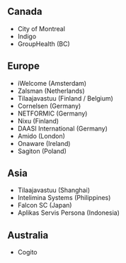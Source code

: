 ## Canada

- City of Montreal
- Indigo
- GroupHealth (BC)

## Europe

- iWelcome (Amsterdam)
- Zalsman (Netherlands)
- Tilaajavastuu (Finland / Belgium)
- Cornelsen (Germany)
- NETFORMIC (Germany)
- Nixu (Finland)
- DAASI International (Germany)
- Amido (London)
- Onaware (Ireland)
- Sagiton (Poland)


## Asia

- Tilaajavastuu (Shanghai)
- Intelimina Systems (Philippines)
- Falcon SC (Japan)
- Aplikas Servis Persona (Indonesia)

## Australia
- Cogito 
